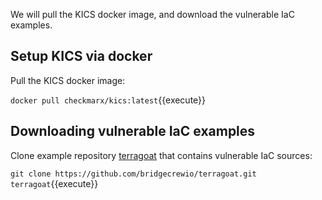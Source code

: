 We will pull the KICS docker image, and download the vulnerable IaC examples.
## Setup KICS via docker

Pull the KICS docker image:

`docker pull checkmarx/kics:latest`{{execute}}

## Downloading vulnerable IaC examples

Clone example repository [terragoat](https://github.com/bridgecrewio/terragoat) that contains vulnerable IaC sources:

`git clone https://github.com/bridgecrewio/terragoat.git terragoat`{{execute}}